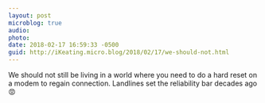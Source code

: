 ```yaml
---
layout: post
microblog: true
audio: 
photo: 
date: 2018-02-17 16:59:33 -0500
guid: http://iKeating.micro.blog/2018/02/17/we-should-not.html
---
```

We should not still be living in a world where you need to do a hard reset on a modem to regain connection.  Landlines set the reliability bar decades ago😡
